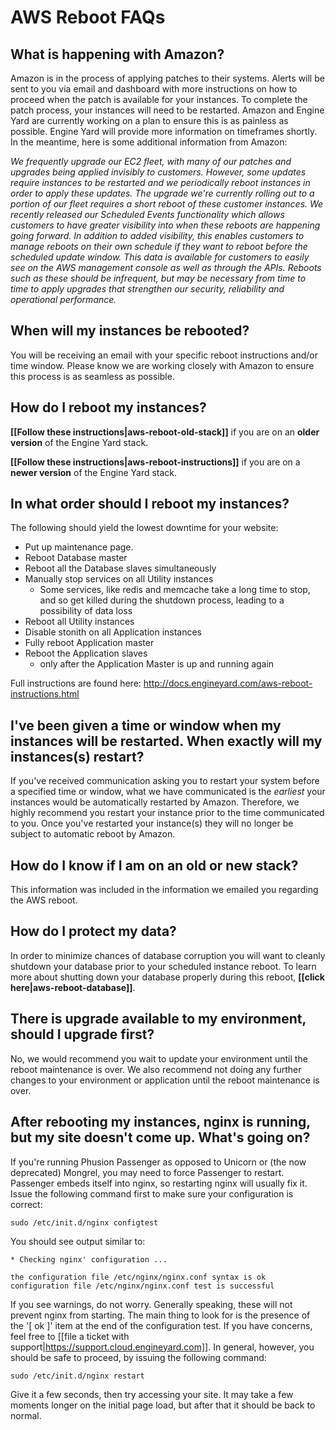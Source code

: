 # AWS Reboot FAQs

## What is happening with Amazon?

Amazon is in the process of applying patches to their systems. Alerts will be sent 
to you via email and dashboard with more instructions on how to proceed when the 
patch is available for your instances. To complete the patch process, 
your instances will need to be restarted. Amazon and Engine Yard are 
currently working on a plan to ensure this is as painless as possible. Engine 
Yard will provide more information on timeframes shortly. In the meantime, 
here is some additional information from Amazon:

_We frequently upgrade our EC2 fleet, with many of our patches and upgrades being applied invisibly to customers. However, some updates require instances to be restarted and we periodically reboot instances in order to apply these updates. The upgrade we're currently rolling out to a portion of our fleet requires a short reboot of these customer instances. We recently released our Scheduled Events functionality which allows customers to have greater visibility into when these reboots are happening going forward. In addition to added visibility, this enables customers to manage reboots on their own schedule if they want to reboot before the scheduled update window. This data is available for customers to easily see on the AWS management console as well as through the APIs. Reboots such as these should be infrequent, but may be necessary from time to time to apply upgrades that strengthen our security, reliability and operational performance._




## When will my instances be rebooted?

You will be receiving an email with your specific reboot instructions 
and/or time window.  Please know we are working closely with Amazon to ensure 
this process is as seamless as possible.



## How do I reboot my instances?

**[[Follow these instructions|aws-reboot-old-stack]]** if you are on an **older version** of the Engine Yard stack.

**[[Follow these instructions|aws-reboot-instructions]]** if you are on a **newer version** of the Engine Yard stack.



## In what order should I reboot my instances?

The following should yield the lowest downtime for your website:

* Put up maintenance page.
* Reboot Database master
* Reboot all the Database slaves simultaneously
* Manually stop services on all Utility instances
    * Some services, like redis and memcache take a long time to stop, and so get killed during the shutdown process, leading to a possibility of data loss
* Reboot all Utility instances
* Disable stonith on all Application instances
* Fully reboot Application master
* Reboot the Application slaves
    * only after the Application Master is up and running again

Full instructions are found here: http://docs.engineyard.com/aws-reboot-instructions.html



## I've been given a time or window when my instances will be restarted.  When exactly will my instances(s) restart?

If you've received communication asking you to restart your system before a specified time or window, what we have communicated is the _earliest_ your instances would be automatically restarted by Amazon.  Therefore, we highly recommend you restart your instance prior to the time communicated to you.  Once you've restarted your instance(s) they will no longer be subject to automatic reboot by Amazon.



## How do I know if I am on an old or new stack?

This information was included in the information we emailed you regarding the AWS reboot.


## How do I protect my data?

In order to minimize chances of database corruption you will want to cleanly shutdown 
your database prior to your scheduled instance reboot. To learn more about shutting
down your database properly during this reboot, **[[click here|aws-reboot-database]]**.


## There is upgrade available to my environment, should I upgrade first?

No, we would recommend you wait to update your environment until the reboot maintenance is over. We also recommend not doing any further changes to your environment or application until the reboot maintenance is over.


## After rebooting my instances, nginx is running, but my site doesn't come up. What's going on?

If you're running Phusion Passenger as opposed to Unicorn or (the now deprecated) Mongrel, you may need to force Passenger to restart. Passenger embeds itself into nginx, so restarting nginx will usually fix it. Issue the following command first to make sure your configuration is correct:

    sudo /etc/init.d/nginx configtest
  
You should see output similar to:

    * Checking nginx' configuration ...

    the configuration file /etc/nginx/nginx.conf syntax is ok
    configuration file /etc/nginx/nginx.conf test is successful

If you see warnings, do not worry. Generally speaking, these will not prevent nginx from starting. The main thing to look for is the presence of the '[ ok ]' item at the end of the configuration test. If you have concerns, feel free to [[file a ticket with support|https://support.cloud.engineyard.com]]. In general, however, you should be safe to proceed, by issuing the following command:

    sudo /etc/init.d/nginx restart

Give it a few seconds, then try accessing your site. It may take a few moments longer on the initial page load, but after that it should be back to normal.
